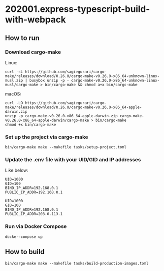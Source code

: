 # 202001.express-typescript-build-with-webpack

## How to run

### Download cargo-make

Linux:

```shellsession
curl -sL https://github.com/sagiegurari/cargo-make/releases/download/0.26.0/cargo-make-v0.26.0-x86_64-unknown-linux-musl.zip | busybox unzip -p - cargo-make-v0.26.0-x86_64-unknown-linux-musl/cargo-make > bin/cargo-make && chmod a+x bin/cargo-make
```

macOS:

```shellsession
curl -LO https://github.com/sagiegurari/cargo-make/releases/download/0.26.0/cargo-make-v0.26.0-x86_64-apple-darwin.zip
unzip -p cargo-make-v0.26.0-x86_64-apple-darwin.zip cargo-make-v0.26.0-x86_64-apple-darwin/cargo-make > bin/cargo-make
chmod +x bin/cargo-make
```

### Set up the project via cargo-make

```shellsession
bin/cargo-make make --makefile tasks/setup-project.toml
```

### Update the .env file with your UID/GID and IP addresses

Like below:

```
UID=1000
GID=100
BIND_IP_ADDR=192.168.0.1
PUBLIC_IP_ADDR=192.168.0.1
```

```
UID=1000
GID=100
BIND_IP_ADDR=192.168.0.1
PUBLIC_IP_ADDR=203.0.113.1
```

### Run via Docker Compose

```shellsession
docker-compose up
```

## How to build

```shellsession
bin/cargo-make make --makefile tasks/build-production-images.toml
```
